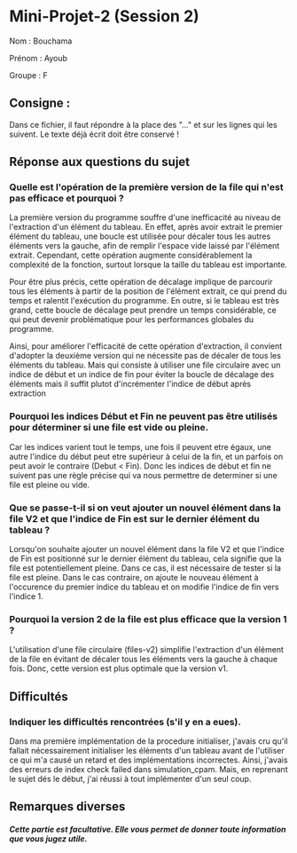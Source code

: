 # Mini-Projet-2 (Session 2)

Nom    : Bouchama

Prénom : Ayoub

Groupe : F

## Consigne : 

Dans ce fichier, il faut répondre à la place des "..." et sur les lignes qui les suivent.  Le texte déjà écrit doit être conservé !

## Réponse aux questions du sujet

### Quelle est l'opération de la première version de la file qui n'est pas efficace et pourquoi ?

La première version du programme souffre d'une inefficacité au niveau de l'extraction d'un élément du tableau. En effet, après avoir extrait le premier élément du tableau, une boucle est utilisée pour décaler tous les autres éléments vers la gauche, afin de remplir l'espace vide laissé par l'élément extrait. Cependant, cette opération augmente considérablement la complexité de la fonction, surtout lorsque la taille du tableau est importante.

Pour être plus précis, cette opération de décalage implique de parcourir tous les éléments à partir de la position de l'élément extrait, ce qui prend du temps et ralentit l'exécution du programme. En outre, si le tableau est très grand, cette boucle de décalage peut prendre un temps considérable, ce qui peut devenir problématique pour les performances globales du programme.

Ainsi, pour améliorer l'efficacité de cette opération d'extraction, il convient d'adopter la deuxième version qui ne nécessite pas de décaler de tous les éléments du tableau. Mais qui consiste à utiliser une file circulaire avec un indice de début et un indice de fin pour éviter la boucle de décalage des éléments mais il suffit plutot d'incrémenter l'indice de début après extraction


### Pourquoi les indices Début et Fin ne peuvent pas être utilisés pour déterminer si une file est vide ou pleine.

Car les indices varient tout le temps, une fois il peuvent etre égaux, une autre l'indice du début peut etre supérieur à celui de la fin, et un parfois on peut avoir le contraire (Debut < Fin). Donc les indices de début et fin ne suivent pas une règle précise qui va nous permettre de determiner si une file est pleine ou vide.

### Que se passe-t-il si on veut ajouter un nouvel élément dans la file V2 et que l'indice de Fin est sur le dernier élément du tableau ?

Lorsqu'on souhaite ajouter un nouvel élément dans la file V2 et que l'indice de Fin est positionné sur le dernier élément du tableau, cela signifie que la file est potentiellement pleine. Dans ce cas, il est nécessaire de tester si la file est pleine. Dans le cas contraire, on ajoute le nouveau élément à l'occurence du premier indice du tableau et on modifie l'indice de fin vers l'indice 1.


### Pourquoi la version 2 de la file est plus efficace que la version 1 ?

L'utilisation d'une file circulaire (files-v2) simplifie l'extraction d'un élément de la file en évitant de décaler tous les éléments vers la gauche à chaque fois. Donc, cette version est plus optimale que la version v1.



## Difficultés

### Indiquer les difficultés rencontrées (s'il y en a eues).

Dans ma première implémentation de la procedure initialiser, j'avais cru qu'il fallait nécessairement initialiser les éléments d'un tableau avant de l'utiliser ce qui m'a causé un retard et des implémentations incorrectes. Ainsi, j'avais des erreurs de index check failed dans simulation_cpam. Mais, en reprenant le sujet dés le début, j'ai réussi à tout implémenter d'un seul coup.

## Remarques diverses

##### Cette partie est facultative. Elle vous permet de donner toute information que vous jugez utile.

